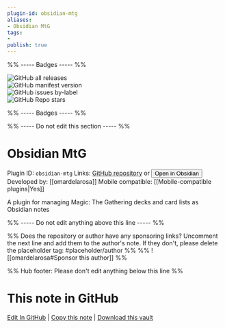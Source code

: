 ```yaml
---
plugin-id: obsidian-mtg
aliases:
- Obsidian MtG
tags: 
- 
publish: true
---
```


%% ----- Badges ----- %%

![GitHub all releases](https://img.shields.io/github/downloads/omardelarosa/obsidian-mtg/total?color=573E7A&logo=github&style=for-the-badge)   
![GitHub manifest version](https://img.shields.io/github/manifest-json/v/omardelarosa/obsidian-mtg?color=573E7A&logo=github&style=for-the-badge)   
![GitHub issues by-label](https://img.shields.io/github/issues/omardelarosa/obsidian-mtg/help%20wanted?color=573E7A&logo=github&style=for-the-badge)   
![GitHub Repo stars](https://img.shields.io/github/stars/omardelarosa/obsidian-mtg?color=573E7A&logo=github&style=for-the-badge)

%% ----- Badges ----- %%

%% ----- Do not edit this section ----- %%

# Obsidian MtG

Plugin ID: `obsidian-mtg`
Links: [GitHub repository](https://github.com/omardelarosa/obsidian-mtg) or [<button id=HH>Open in Obsidian</button>](obsidian://show-plugin?id=obsidian-mtg)
Developed by: [[omardelarosa]]
Mobile compatible: [[Mobile-compatible plugins|Yes]]

A plugin for managing Magic: The Gathering decks and card lists as Obsidian notes

%% ----- Do not edit anything above this line ----- %% 

%% Does the repository or author have any sponsoring links? Uncomment the next line and add them to the author's note. If they don't, please delete the placeholder tag: #placeholder/author %%
%% ![[omardelarosa#Sponsor this author]] %%

%% Hub footer: Please don't edit anything below this line %%

# This note in GitHub

<span class="git-footer">[Edit In GitHub](https://github.dev/obsidian-community/obsidian-hub/blob/main/02%20-%20Community%20Expansions/02.05%20All%20Community%20Expansions/Plugins/obsidian-mtg.md "git-hub-edit-note") | [Copy this note](https://raw.githubusercontent.com/obsidian-community/obsidian-hub/main/02%20-%20Community%20Expansions/02.05%20All%20Community%20Expansions/Plugins/obsidian-mtg.md "git-hub-copy-note") | [Download this vault](https://github.com/obsidian-community/obsidian-hub/archive/refs/heads/main.zip "git-hub-download-vault") </span>
